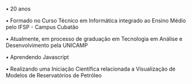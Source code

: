 <p>• 20 anos
<p>• Formado no Curso Técnico em Informática integrado ao Ensino Médio pelo IFSP - Campus Cubatão
<p>• Atualmente, em processo de graduação em Tecnologia em Análise e Desenvolvimento pela UNICAMP
<p>• Aprendendo Javascript
<p>• Realizando uma Iniciação Científica relacionada a Visualização de Modelos de Reservatórios de Petróleo
<!---
Mitsuomiyazato/Mitsuomiyazato is a ✨ special ✨ repository because its `README.md` (this file) appears on your GitHub profile.
You can click the Preview link to take a look at your changes.
--->
